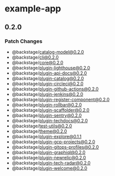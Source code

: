 # example-app

## 0.2.0

### Patch Changes

- @backstage/catalog-model@0.2.0
- @backstage/cli@0.2.0
- @backstage/core@0.2.0
- @backstage/plugin-lighthouse@0.2.0
- @backstage/plugin-api-docs@0.2.0
- @backstage/plugin-catalog@0.2.0
- @backstage/plugin-circleci@0.2.0
- @backstage/plugin-github-actions@0.2.0
- @backstage/plugin-jenkins@0.2.0
- @backstage/plugin-register-component@0.2.0
- @backstage/plugin-rollbar@0.2.0
- @backstage/plugin-scaffolder@0.2.0
- @backstage/plugin-sentry@0.2.0
- @backstage/plugin-techdocs@0.2.0
- @backstage/test-utils@0.2.0
- @backstage/theme@0.2.0
- @backstage/plugin-explore@0.1.1
- @backstage/plugin-gcp-projects@0.2.0
- @backstage/plugin-gitops-profiles@0.2.0
- @backstage/plugin-graphiql@0.2.0
- @backstage/plugin-newrelic@0.2.0
- @backstage/plugin-tech-radar@0.2.0
- @backstage/plugin-welcome@0.2.0
